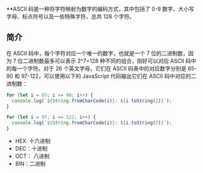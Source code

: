 **ASCII 码是一种将字符映射为数字的编码方式，其中包括了 0-9 数字、大小写字母、标点符号以及一些特殊字符，总共 128 个字符。

## 简介

在 ASCII 码中，每个字符对应一个唯一的数字，也就是一个 7 位的二进制数，因为 7 位二进制数最多可以表示 2^7=128 种不同的组合，刚好可以对应 ASCII 码中的每一个字符。对于 26 个英文字母，它们在 ASCII 码表中的对应数字分别是 65-90 和 97-122，可以使用以下的 JavaScript 代码输出它们在 ASCII 码中对应的二进制数：


```js
for (let i = 65; i <= 90; i++) {
  console.log(`${String.fromCharCode(i)}: ${i.toString(2)}`);
}

for (let i = 97; i <= 122; i++) {
  console.log(`${String.fromCharCode(i)}: ${i.toString(2)}`);
}

```


- HEX: 十六进制
- DEC：十进制
- OCT： 八进制
- BIN：二进制